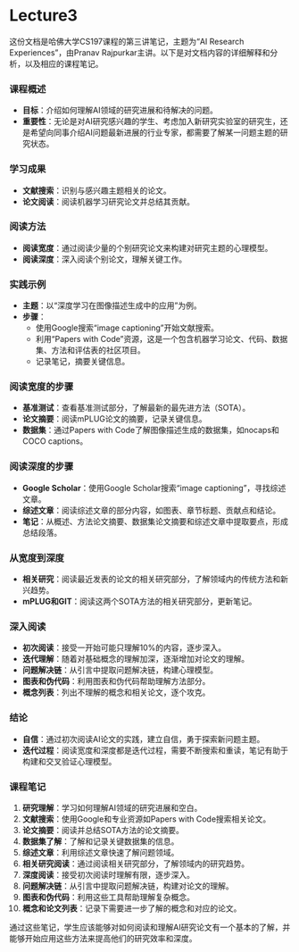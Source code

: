 # Lecture3

这份文档是哈佛大学CS197课程的第三讲笔记，主题为“AI Research Experiences”，由Pranav Rajpurkar主讲。以下是对文档内容的详细解释和分析，以及相应的课程笔记。

### 课程概述
- **目标**：介绍如何理解AI领域的研究进展和待解决的问题。
- **重要性**：无论是对AI研究感兴趣的学生、考虑加入新研究实验室的研究生，还是希望向同事介绍AI问题最新进展的行业专家，都需要了解某一问题主题的研究状态。

### 学习成果
- **文献搜索**：识别与感兴趣主题相关的论文。
- **论文阅读**：阅读机器学习研究论文并总结其贡献。

### 阅读方法
- **阅读宽度**：通过阅读少量的个别研究论文来构建对研究主题的心理模型。
- **阅读深度**：深入阅读个别论文，理解关键工作。

### 实践示例
- **主题**：以“深度学习在图像描述生成中的应用”为例。
- **步骤**：
  - 使用Google搜索“image captioning”开始文献搜索。
  - 利用“Papers with Code”资源，这是一个包含机器学习论文、代码、数据集、方法和评估表的社区项目。
  - 记录笔记，摘要关键信息。

### 阅读宽度的步骤
- **基准测试**：查看基准测试部分，了解最新的最先进方法（SOTA）。
- **论文摘要**：阅读mPLUG论文的摘要，记录关键信息。
- **数据集**：通过Papers with Code了解图像描述生成的数据集，如nocaps和COCO captions。

### 阅读深度的步骤
- **Google Scholar**：使用Google Scholar搜索“image captioning”，寻找综述文章。
- **综述文章**：阅读综述文章的部分内容，如图表、章节标题、贡献点和结论。
- **笔记**：从概述、方法论文摘要、数据集论文摘要和综述文章中提取要点，形成总结段落。

### 从宽度到深度
- **相关研究**：阅读最近发表的论文的相关研究部分，了解领域内的传统方法和新兴趋势。
- **mPLUG和GIT**：阅读这两个SOTA方法的相关研究部分，更新笔记。

### 深入阅读
- **初次阅读**：接受一开始可能只理解10%的内容，逐步深入。
- **迭代理解**：随着对基础概念的理解加深，逐渐增加对论文的理解。
- **问题解决链**：从引言中提取问题解决链，构建心理模型。
- **图表和伪代码**：利用图表和伪代码帮助理解方法部分。
- **概念列表**：列出不理解的概念和相关论文，逐个攻克。

### 结论
- **自信**：通过初次阅读AI论文的实践，建立自信，勇于探索新问题主题。
- **迭代过程**：阅读宽度和深度都是迭代过程，需要不断搜索和重读，笔记有助于构建和交叉验证心理模型。

### 课程笔记
1. **研究理解**：学习如何理解AI领域的研究进展和空白。
2. **文献搜索**：使用Google和专业资源如Papers with Code搜索相关论文。
3. **论文摘要**：阅读并总结SOTA方法的论文摘要。
4. **数据集了解**：了解和记录关键数据集的信息。
5. **综述文章**：利用综述文章快速了解问题领域。
6. **相关研究阅读**：通过阅读相关研究部分，了解领域内的研究趋势。
7. **深度阅读**：接受初次阅读时理解有限，逐步深入。
8. **问题解决链**：从引言中提取问题解决链，构建对论文的理解。
9. **图表和伪代码**：利用这些工具帮助理解复杂概念。
10. **概念和论文列表**：记录下需要进一步了解的概念和对应的论文。

通过这些笔记，学生应该能够对如何阅读和理解AI研究论文有一个基本的了解，并能够开始应用这些方法来提高他们的研究效率和深度。